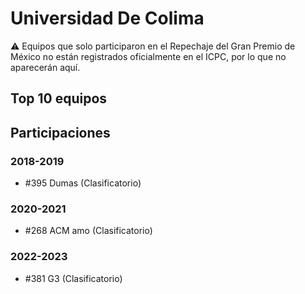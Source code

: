 # Universidad De Colima

:warning: Equipos que solo participaron en el Repechaje del Gran Premio de México no están registrados oficialmente en el ICPC, por lo que no aparecerán aquí.

## Top 10 equipos


## Participaciones

### 2018-2019

- #395 Dumas (Clasificatorio)

### 2020-2021

- #268 ACM amo (Clasificatorio)

### 2022-2023

- #381 G3 (Clasificatorio)



